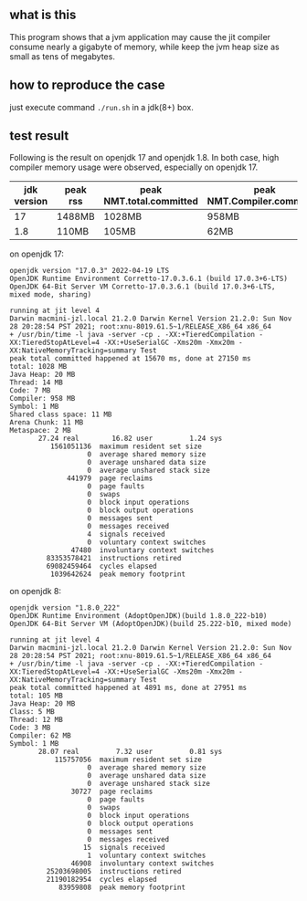 ## what is this
This program shows that a jvm application may cause the jit compiler consume nearly a gigabyte of memory, while keep the
jvm heap size as small as tens of megabytes.


## how to reproduce the case
just execute command `./run.sh` in a jdk(8+) box.


## test result
Following is the result on openjdk 17 and openjdk 1.8. In both case, high compiler memory usage were observed, especially on openjdk 17.

| jdk version | peak rss | peak NMT.total.committed | peak NMT.Compiler.committed | peak NMT.Heap.committed |
| ------ | ------ |  ------ |  ------ |   ------ | 
| 17 |1488MB | 1028MB| 958MB | 20MB |
| 1.8 | 110MB | 105MB | 62MB | 20MB |


on openjdk 17:

```
openjdk version "17.0.3" 2022-04-19 LTS
OpenJDK Runtime Environment Corretto-17.0.3.6.1 (build 17.0.3+6-LTS)
OpenJDK 64-Bit Server VM Corretto-17.0.3.6.1 (build 17.0.3+6-LTS, mixed mode, sharing)

running at jit level 4
Darwin macmini-jzl.local 21.2.0 Darwin Kernel Version 21.2.0: Sun Nov 28 20:28:54 PST 2021; root:xnu-8019.61.5~1/RELEASE_X86_64 x86_64
+ /usr/bin/time -l java -server -cp . -XX:+TieredCompilation -XX:TieredStopAtLevel=4 -XX:+UseSerialGC -Xms20m -Xmx20m -XX:NativeMemoryTracking=summary Test
peak total committed happened at 15670 ms, done at 27150 ms
total: 1028 MB
Java Heap: 20 MB
Thread: 14 MB
Code: 7 MB
Compiler: 958 MB
Symbol: 1 MB
Shared class space: 11 MB
Arena Chunk: 11 MB
Metaspace: 2 MB
       27.24 real        16.82 user         1.24 sys
          1561051136  maximum resident set size
                   0  average shared memory size
                   0  average unshared data size
                   0  average unshared stack size
              441979  page reclaims
                   0  page faults
                   0  swaps
                   0  block input operations
                   0  block output operations
                   0  messages sent
                   0  messages received
                   4  signals received
                   0  voluntary context switches
               47480  involuntary context switches
         83353578421  instructions retired
         69082459464  cycles elapsed
          1039642624  peak memory footprint
```

on openjdk 8:

```
openjdk version "1.8.0_222"
OpenJDK Runtime Environment (AdoptOpenJDK)(build 1.8.0_222-b10)
OpenJDK 64-Bit Server VM (AdoptOpenJDK)(build 25.222-b10, mixed mode)

running at jit level 4
Darwin macmini-jzl.local 21.2.0 Darwin Kernel Version 21.2.0: Sun Nov 28 20:28:54 PST 2021; root:xnu-8019.61.5~1/RELEASE_X86_64 x86_64
+ /usr/bin/time -l java -server -cp . -XX:+TieredCompilation -XX:TieredStopAtLevel=4 -XX:+UseSerialGC -Xms20m -Xmx20m -XX:NativeMemoryTracking=summary Test
peak total committed happened at 4891 ms, done at 27951 ms
total: 105 MB
Java Heap: 20 MB
Class: 5 MB
Thread: 12 MB
Code: 3 MB
Compiler: 62 MB
Symbol: 1 MB
       28.07 real         7.32 user         0.81 sys
           115757056  maximum resident set size
                   0  average shared memory size
                   0  average unshared data size
                   0  average unshared stack size
               30727  page reclaims
                   0  page faults
                   0  swaps
                   0  block input operations
                   0  block output operations
                   0  messages sent
                   0  messages received
                  15  signals received
                   1  voluntary context switches
               46908  involuntary context switches
         25203698005  instructions retired
         21190182954  cycles elapsed
            83959808  peak memory footprint
```
